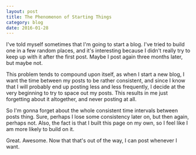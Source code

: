 ```yaml
---
layout: post
title: The Phenomenon of Starting Things
category: blog
date: 2016-01-28
---
```


I've told myself sometimes that I'm going to start a blog. I've tried to build one in a few random places, and it's interesting because I didn't really try to keep up with it after the first post. Maybe I post again three months later, but maybe not.

This problem tends to compound upon itself, as when I start a new blog, I want the time between my posts to be rather consistent, and since I know that I will probably end up posting less and less frequently, I decide at the very beginning to try to space out my posts. This results in me just forgetting about it altogether, and never posting at all.

So I'm gonna forget about the whole consistent time intervals between posts thing. Sure, perhaps I lose some consistency later on, but then again, perhaps not. Also, the fact is that I built this page on my own, so I feel like I am more likely to build on it.

Great. Awesome. Now that that's out of the way, I can post whenever I want.